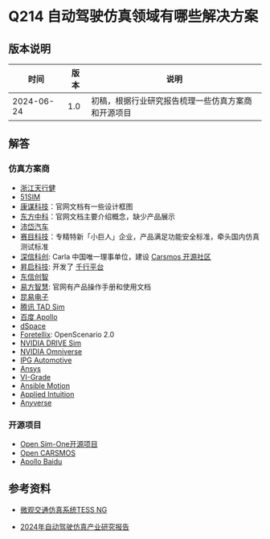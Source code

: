 # Q214 自动驾驶仿真领域有哪些解决方案

## 版本说明

| 时间 | 版本 | 说明 |
| ---- | ---- | ---- |
| 2024-06-24 | 1.0 | 初稿，根据行业研究报告梳理一些仿真方案商和开源项目 |

## 解答

### 仿真方案商

- [浙江天行健][3]
- [51SIM][4]
- [康谋科技][5]：官网文档有一些设计框图
- [东方中科][6]：官网文档主要介绍概念，缺少产品展示
- [沛岱汽车][7]
- [赛目科技][8]：专精特新「小巨人」企业，产品满足功能安全标准，牵头国内仿真测试标准
- [深信科创][10]: Carla 中国唯一理事单位，建设 [Carsmos 开源社区][12]
- [昇启科技][13]: 开发了 [千行平台][14]
- [东信创智][15]
- [易方智慧][16]: 官网有产品操作手册和使用文档
- [昆易电子][17]
- [腾讯 TAD Sim][18]
- [百度 Apollo][19]
- [dSpace][20]
- [Foretellix][21]: OpenScenario 2.0
- [NVIDIA DRIVE Sim][22]
- [NVIDIA Omniverse][23]
- [IPG Automotive][24]
- [Ansys][25]
- [VI-Grade][26]
- [Ansible Motion][27]
- [Applied Intuition][28]
- [Anyverse][29]

### 开源项目

- [Open Sim-One开源项目][9]
- [Open CARSMOS][11]
- [Apollo Baidu][30]

## 参考资料

- [微观交通仿真系统TESS NG][1]
- [2024年自动驾驶仿真产业研究报告][2]

  [1]: https://www.jidatraffic.com/#/simulation
  [2]: https://db.shujubang.com/home/login/index/gid/20753
  [3]: https://www.panosim.com/
  [4]: https://www.51sim.com/
  [5]: https://keymotek.com/
  [6]: https://www.dfzk.com/
  [7]: http://www.pd-automotive.com/
  [8]: http://saimo.cloud/index.html
  [9]: https://gitee.com/OpenSimOne
  [10]: https://www.synkrotron.ai/index.html
  [11]: https://github.com/carsmos
  [12]: https://www.carsmos.cn/
  [13]: https://risenlighten.com/#/home
  [14]: https://risenlighten.com/#/home
  [15]: https://dotrustech.com/#/
  [16]: https://www.wisdomyifang.com/#/main
  [17]: http://www.vcarsystem.com/cn/index.html
  [18]: https://tadsim.com/
  [19]: https://apollo.baidu.com/
  [20]: https://www.dspace.com/en/pub/home.cfm
  [21]: https://www.foretellix.com/
  [22]: https://developer.nvidia.com/drive/simulation
  [23]: https://developer.nvidia.com/omniverse
  [24]: https://www.ipg-automotive.com/en/
  [25]: https://www.ansys.com/
  [26]: https://www.vi-grade.com/
  [27]: https://www.ansiblemotion.com/
  [28]: https://www.appliedintuition.com/
  [29]: https://anyverse.ai/
  [30]: https://apollo.baidu.com/
